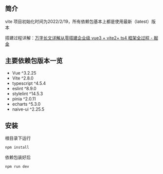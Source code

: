 ## 简介
vite 项目初始化时间为2022/2/19，所有依赖包基本上都是使用最新（latest）版本

搭建过程详解：[万字长文详解从零搭建企业级 vue3 + vite2+ ts4 框架全过程 - 掘金](https://juejin.cn/post/7069315908597973023)

## 主要依赖包版本一览

+ Vue ^3.2.25
+ Vite ^2.8.0
+ typescript ^4.5.4
+ eslint ^8.9.0
+ stylelint ^14.5.3
+ pinia ^2.0.11
+ echarts ^5.3.0
+ naive-ui ^2.25.5

## 安装

根目录下运行

```cmd
npm install
```

依赖包装好后

```cmd
npm run dev
```

